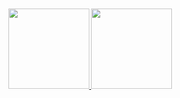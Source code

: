 ### 

 <div>
  <a href="https://github.com/liberosuprani">
  <img height="160em" src="https://github-readme-stats.vercel.app/api?username=liberosuprani&show_icons=true&theme=dracula&include_all_commits=true&count_private=true"/>
  <img height="160em" src="https://github-readme-stats.vercel.app/api/top-langs/?username=liberosuprani&layout=compact&theme=dracula&include_all_commits=true&count_private=true"/>
</div>
    
<!-- <div style="display: inline_block"><br>
  <img align="center" alt="Js" height="30" width="40" src="https://raw.githubusercontent.com/devicons/devicon/master/icons/javascript/javascript-plain.svg">
  <img align="center" alt="HTML" height="30" width="40" src="https://raw.githubusercontent.com/devicons/devicon/master/icons/html5/html5-original.svg">
  <img align="center" alt="CSS" height="30" width="40" src="https://raw.githubusercontent.com/devicons/devicon/master/icons/css3/css3-original.svg">
 <img align="center" alt="C" height="30" width="40" src="https://cdn.jsdelivr.net/gh/devicons/devicon/icons/python/python-original.svg">
</div> -->
  
